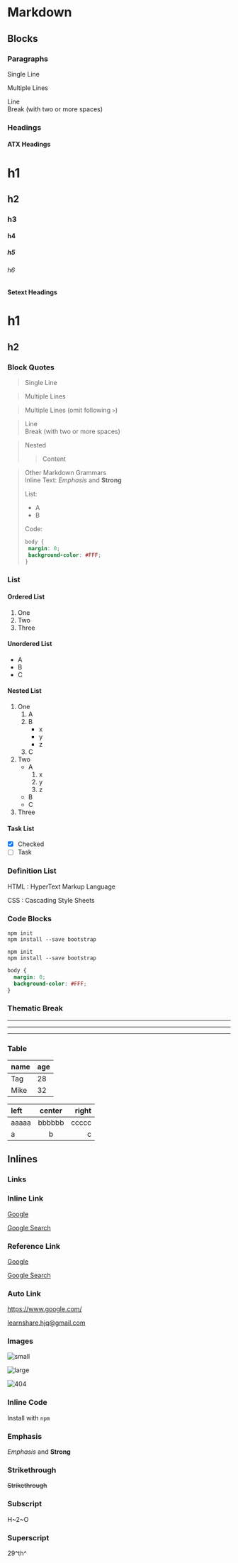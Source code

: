 # Markdown

## Blocks

### Paragraphs

Single Line

Multiple
Lines

Line  
Break (with two or more spaces)

### Headings

#### ATX Headings

# h1

## h2

### h3

#### h4

##### h5

###### h6

#### Setext Headings

h1
====

h2
----

### Block Quotes

>Single Line

>Multiple
>Lines

>Multiple
Lines (omit following `>`)

>Line  
>Break (with two or more spaces)

>Nested
>>Content

>Other Markdown Grammars  
>Inline Text: *Emphasis* and **Strong**
>
>List:  
>+ A
>+ B
>
>Code:  
>```css
>body {
>  margin: 0;
>  background-color: #FFF;
>}
>```

### List

#### Ordered List

1. One
2. Two
3. Three

#### Unordered List

+ A
+ B
+ C

#### Nested List

1. One
    1. A
    2. B
        + x
        + y
        + z
    3. C
2. Two
    + A
        1. x
        2. y
        3. z
    + B
    + C
3. Three

#### Task List

- [x] Checked
- [ ] Task

### Definition List

HTML
: HyperText Markup Language

CSS
: Cascading Style Sheets

### Code Blocks

    npm init
    npm install --save bootstrap

```
npm init
npm install --save bootstrap
```

```css
body {
  margin: 0;
  background-color: #FFF;
}
```

### Thematic Break

***
---
___

### Table

name | age
---- | ---
Tag | 28
Mike |  32

| left  | center | right |
| :---- | :----: | ----: |
| aaaaa | bbbbbb | ccccc |
| a     | b      | c     |

## Inlines

### Links

### Inline Link

[Google](https://www.google.com/)

[Google Search](https://www.google.com/ 'Google Search')

### Reference Link

[Google][google-url]

[google-url]: https://www.google.com/

[Google Search][google-search]

[google-search]: https://www.google.com/ 'Google Search'

### Auto Link

<https://www.google.com/>

<learnshare.hjq@gmail.com>

### Images

![small](https://images.unsplash.com/photo-1565714683556-51844c3fdb3f?ixlib=rb-1.2.1&ixid=eyJhcHBfaWQiOjEyMDd9&auto=format&fit=crop&w=300&q=80 "small")

![large][cat-url]

[cat-url]: https://images.unsplash.com/photo-1565714683556-51844c3fdb3f?ixlib=rb-1.2.1&ixid=eyJhcHBfaWQiOjEyMDd9&auto=format&fit=crop&w=1350&h=400&q=80 "large"

![404](404 "404")

### Inline Code

Install with `npm`

### Emphasis

*Emphasis* and **Strong**

### Strikethrough

~~Strikethrough~~

### Subscript

H~2~O

### Superscript

29^th^
